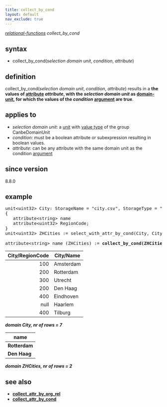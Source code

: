 ```yaml
---
title: collect_by_cond
layout: default
nav_exclude: true
---
```

*[relational-functions](relational-functions) collect_by_cond*

## syntax

- collect_by_cond(*selection domain unit*, *condition*, *attribute*)

## definition

collect_by_cond(*selection domain unit*, *condition*, *attribute*) results in a **the values of [attribute](attribute) *attribute*, with the *selection domain unit* as [domain-unit](domain-unit), for which the values of the *condition* [argument](argument) are true**.
 

## applies to
* *selection domain unit*: a [unit](https://github.com/ObjectVision/GeoDMS/wiki/Unit) with [value type](https://github.com/ObjectVision/GeoDMS/wiki/Value-type) of the group CanbeDomainUnit
* *condition*: must be a boolean attribute or subexpression resulting in boolean values.
* *attribute*: can be any attribute with the same domain unit as the condition [argument](argument) 

## since version
8.8.0

## example

<pre>
unit&lt;uint32&gt; City: StorageName = "city.csv", StorageType = "gdal.vect", StoragReadOnly = "True"
{
   attribute&lt;string&gt; name
   attribute&lt;uint32&gt; RegionCode;
}
unit&lt;uint32&gt; ZHCities := select_with_attr_by_cond(City, City/RegionCode == 200);

attribute&lt;string&gt; name (ZHCities) := <B>collect_by_cond(<B>ZHCities, City/RegionCode == 200<B>, City/name<B>)</B>;
</pre>

| City/RegionCode | City/Name |
|----------------:|-----------|
| 100             | Amsterdam |
| 200             | Rotterdam |
| 300             | Utrecht   |
| 200             | Den Haag  |
| 400             | Eindhoven |
| null            | Haarlem   |
| 400             | Tilburg   |

*domain City, nr of rows = 7*

|name          |
|--------------|
|**Rotterdam** |
|**Den Haag**  |

*domain <B>ZHCities</B>, nr of rows = 2*

## see also

- [collect_attr_by_org_rel](collect_attr_by_org_rel)
- [collect_attr_by_cond](collect_attr_by_cond)
